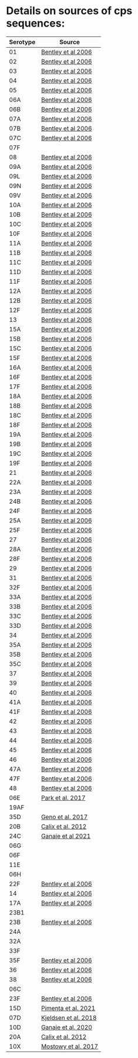 # Details on sources of cps sequences:

| Serotype | Source                                                                                                 |
|----------|--------------------------------------------------------------------------------------------------------|
| 01       | [Bentley et al 2006](https://journals.plos.org/plosgenetics/article?id=10.1371/journal.pgen.0020031)   |
| 02       | [Bentley et al 2006](https://journals.plos.org/plosgenetics/article?id=10.1371/journal.pgen.0020031)   |
| 03       | [Bentley et al 2006](https://journals.plos.org/plosgenetics/article?id=10.1371/journal.pgen.0020031)   |
| 04       | [Bentley et al 2006](https://journals.plos.org/plosgenetics/article?id=10.1371/journal.pgen.0020031)   |
| 05       | [Bentley et al 2006](https://journals.plos.org/plosgenetics/article?id=10.1371/journal.pgen.0020031)   |
| 06A      | [Bentley et al 2006](https://journals.plos.org/plosgenetics/article?id=10.1371/journal.pgen.0020031)   |
| 06B      | [Bentley et al 2006](https://journals.plos.org/plosgenetics/article?id=10.1371/journal.pgen.0020031)   |
| 07A      | [Bentley et al 2006](https://journals.plos.org/plosgenetics/article?id=10.1371/journal.pgen.0020031)   |
| 07B      | [Bentley et al 2006](https://journals.plos.org/plosgenetics/article?id=10.1371/journal.pgen.0020031)   |
| 07C      | [Bentley et al 2006](https://journals.plos.org/plosgenetics/article?id=10.1371/journal.pgen.0020031)   |
| 07F      |                                                                                                        |
| 08       | [Bentley et al 2006](https://journals.plos.org/plosgenetics/article?id=10.1371/journal.pgen.0020031)   |
| 09A      | [Bentley et al 2006](https://journals.plos.org/plosgenetics/article?id=10.1371/journal.pgen.0020031)   |
| 09L      | [Bentley et al 2006](https://journals.plos.org/plosgenetics/article?id=10.1371/journal.pgen.0020031)   |
| 09N      | [Bentley et al 2006](https://journals.plos.org/plosgenetics/article?id=10.1371/journal.pgen.0020031)   |
| 09V      | [Bentley et al 2006](https://journals.plos.org/plosgenetics/article?id=10.1371/journal.pgen.0020031)   |
| 10A      | [Bentley et al 2006](https://journals.plos.org/plosgenetics/article?id=10.1371/journal.pgen.0020031)   |
| 10B      | [Bentley et al 2006](https://journals.plos.org/plosgenetics/article?id=10.1371/journal.pgen.0020031)   |
| 10C      | [Bentley et al 2006](https://journals.plos.org/plosgenetics/article?id=10.1371/journal.pgen.0020031)   |
| 10F      | [Bentley et al 2006](https://journals.plos.org/plosgenetics/article?id=10.1371/journal.pgen.0020031)   |
| 11A      | [Bentley et al 2006](https://journals.plos.org/plosgenetics/article?id=10.1371/journal.pgen.0020031)   |
| 11B      | [Bentley et al 2006](https://journals.plos.org/plosgenetics/article?id=10.1371/journal.pgen.0020031)   |
| 11C      | [Bentley et al 2006](https://journals.plos.org/plosgenetics/article?id=10.1371/journal.pgen.0020031)   |
| 11D      | [Bentley et al 2006](https://journals.plos.org/plosgenetics/article?id=10.1371/journal.pgen.0020031)   |
| 11F      | [Bentley et al 2006](https://journals.plos.org/plosgenetics/article?id=10.1371/journal.pgen.0020031)   |
| 12A      | [Bentley et al 2006](https://journals.plos.org/plosgenetics/article?id=10.1371/journal.pgen.0020031)   |
| 12B      | [Bentley et al 2006](https://journals.plos.org/plosgenetics/article?id=10.1371/journal.pgen.0020031)   |
| 12F      | [Bentley et al 2006](https://journals.plos.org/plosgenetics/article?id=10.1371/journal.pgen.0020031)   |
| 13       | [Bentley et al 2006](https://journals.plos.org/plosgenetics/article?id=10.1371/journal.pgen.0020031)   |
| 15A      | [Bentley et al 2006](https://journals.plos.org/plosgenetics/article?id=10.1371/journal.pgen.0020031)   |
| 15B      | [Bentley et al 2006](https://journals.plos.org/plosgenetics/article?id=10.1371/journal.pgen.0020031)   |
| 15C      | [Bentley et al 2006](https://journals.plos.org/plosgenetics/article?id=10.1371/journal.pgen.0020031)   |
| 15F      | [Bentley et al 2006](https://journals.plos.org/plosgenetics/article?id=10.1371/journal.pgen.0020031)   |
| 16A      | [Bentley et al 2006](https://journals.plos.org/plosgenetics/article?id=10.1371/journal.pgen.0020031)   |
| 16F      | [Bentley et al 2006](https://journals.plos.org/plosgenetics/article?id=10.1371/journal.pgen.0020031)   |
| 17F      | [Bentley et al 2006](https://journals.plos.org/plosgenetics/article?id=10.1371/journal.pgen.0020031)   |
| 18A      | [Bentley et al 2006](https://journals.plos.org/plosgenetics/article?id=10.1371/journal.pgen.0020031)   |
| 18B      | [Bentley et al 2006](https://journals.plos.org/plosgenetics/article?id=10.1371/journal.pgen.0020031)   |
| 18C      | [Bentley et al 2006](https://journals.plos.org/plosgenetics/article?id=10.1371/journal.pgen.0020031)   |
| 18F      | [Bentley et al 2006](https://journals.plos.org/plosgenetics/article?id=10.1371/journal.pgen.0020031)   |
| 19A      | [Bentley et al 2006](https://journals.plos.org/plosgenetics/article?id=10.1371/journal.pgen.0020031)   |
| 19B      | [Bentley et al 2006](https://journals.plos.org/plosgenetics/article?id=10.1371/journal.pgen.0020031)   |
| 19C      | [Bentley et al 2006](https://journals.plos.org/plosgenetics/article?id=10.1371/journal.pgen.0020031)   |
| 19F      | [Bentley et al 2006](https://journals.plos.org/plosgenetics/article?id=10.1371/journal.pgen.0020031)   |
| 21       | [Bentley et al 2006](https://journals.plos.org/plosgenetics/article?id=10.1371/journal.pgen.0020031)   |
| 22A      | [Bentley et al 2006](https://journals.plos.org/plosgenetics/article?id=10.1371/journal.pgen.0020031)   |
| 23A      | [Bentley et al 2006](https://journals.plos.org/plosgenetics/article?id=10.1371/journal.pgen.0020031)   |
| 24B      | [Bentley et al 2006](https://journals.plos.org/plosgenetics/article?id=10.1371/journal.pgen.0020031)   |
| 24F      | [Bentley et al 2006](https://journals.plos.org/plosgenetics/article?id=10.1371/journal.pgen.0020031)   |
| 25A      | [Bentley et al 2006](https://journals.plos.org/plosgenetics/article?id=10.1371/journal.pgen.0020031)   |
| 25F      | [Bentley et al 2006](https://journals.plos.org/plosgenetics/article?id=10.1371/journal.pgen.0020031)   |
| 27       | [Bentley et al 2006](https://journals.plos.org/plosgenetics/article?id=10.1371/journal.pgen.0020031)   |
| 28A      | [Bentley et al 2006](https://journals.plos.org/plosgenetics/article?id=10.1371/journal.pgen.0020031)   |
| 28F      | [Bentley et al 2006](https://journals.plos.org/plosgenetics/article?id=10.1371/journal.pgen.0020031)   |
| 29       | [Bentley et al 2006](https://journals.plos.org/plosgenetics/article?id=10.1371/journal.pgen.0020031)   |
| 31       | [Bentley et al 2006](https://journals.plos.org/plosgenetics/article?id=10.1371/journal.pgen.0020031)   |
| 32F      | [Bentley et al 2006](https://journals.plos.org/plosgenetics/article?id=10.1371/journal.pgen.0020031)   |
| 33A      | [Bentley et al 2006](https://journals.plos.org/plosgenetics/article?id=10.1371/journal.pgen.0020031)   |
| 33B      | [Bentley et al 2006](https://journals.plos.org/plosgenetics/article?id=10.1371/journal.pgen.0020031)   |
| 33C      | [Bentley et al 2006](https://journals.plos.org/plosgenetics/article?id=10.1371/journal.pgen.0020031)   |
| 33D      | [Bentley et al 2006](https://journals.plos.org/plosgenetics/article?id=10.1371/journal.pgen.0020031)   |
| 34       | [Bentley et al 2006](https://journals.plos.org/plosgenetics/article?id=10.1371/journal.pgen.0020031)   |
| 35A      | [Bentley et al 2006](https://journals.plos.org/plosgenetics/article?id=10.1371/journal.pgen.0020031)   |
| 35B      | [Bentley et al 2006](https://journals.plos.org/plosgenetics/article?id=10.1371/journal.pgen.0020031)   |
| 35C      | [Bentley et al 2006](https://journals.plos.org/plosgenetics/article?id=10.1371/journal.pgen.0020031)   |
| 37       | [Bentley et al 2006](https://journals.plos.org/plosgenetics/article?id=10.1371/journal.pgen.0020031)   |
| 39       | [Bentley et al 2006](https://journals.plos.org/plosgenetics/article?id=10.1371/journal.pgen.0020031)   |
| 40       | [Bentley et al 2006](https://journals.plos.org/plosgenetics/article?id=10.1371/journal.pgen.0020031)   |
| 41A      | [Bentley et al 2006](https://journals.plos.org/plosgenetics/article?id=10.1371/journal.pgen.0020031)   |
| 41F      | [Bentley et al 2006](https://journals.plos.org/plosgenetics/article?id=10.1371/journal.pgen.0020031)   |
| 42       | [Bentley et al 2006](https://journals.plos.org/plosgenetics/article?id=10.1371/journal.pgen.0020031)   |
| 43       | [Bentley et al 2006](https://journals.plos.org/plosgenetics/article?id=10.1371/journal.pgen.0020031)   |
| 44       | [Bentley et al 2006](https://journals.plos.org/plosgenetics/article?id=10.1371/journal.pgen.0020031)   |
| 45       | [Bentley et al 2006](https://journals.plos.org/plosgenetics/article?id=10.1371/journal.pgen.0020031)   |
| 46       | [Bentley et al 2006](https://journals.plos.org/plosgenetics/article?id=10.1371/journal.pgen.0020031)   |
| 47A      | [Bentley et al 2006](https://journals.plos.org/plosgenetics/article?id=10.1371/journal.pgen.0020031)   |
| 47F      | [Bentley et al 2006](https://journals.plos.org/plosgenetics/article?id=10.1371/journal.pgen.0020031)   |
| 48       | [Bentley et al 2006](https://journals.plos.org/plosgenetics/article?id=10.1371/journal.pgen.0020031)   |
| 06E      | [Park et al. 2017](https://journals.asm.org/doi/10.1128/genomeA.01728-16)                              |
| 19AF     |                                                                                                        |
| 35D      | [Geno et al. 2017](https://journals.asm.org/doi/10.1128/JCM.00054-17)                                  |
| 20B      | [Calix et al. 2012](https://www.ncbi.nlm.nih.gov/pmc/articles/PMC3431705/)                             |
| 24C      | [Ganaie et al 2021](https://journals.asm.org/doi/10.1128/JCM.00540-21)                                 |                                               |
| 06G      |                                                                                                        |
| 06F      |                                                                                                        | 
| 11E      |                                                                                                        |
| 06H      |                                                                                                        |
| 22F      | [Bentley et al 2006](https://journals.plos.org/plosgenetics/article?id=10.1371/journal.pgen.0020031)   |
| 14       | [Bentley et al 2006](https://journals.plos.org/plosgenetics/article?id=10.1371/journal.pgen.0020031)   |
| 17A      | [Bentley et al 2006](https://journals.plos.org/plosgenetics/article?id=10.1371/journal.pgen.0020031)   |
| 23B1     |                                                                                                        |
| 23B      | [Bentley et al 2006](https://journals.plos.org/plosgenetics/article?id=10.1371/journal.pgen.0020031)   |
| 24A      |                                                                                                        |
| 32A      |                                                                                                        |
| 33F      |                                                                                                        |
| 35F      | [Bentley et al 2006](https://journals.plos.org/plosgenetics/article?id=10.1371/journal.pgen.0020031)   |
| 36       | [Bentley et al 2006](https://journals.plos.org/plosgenetics/article?id=10.1371/journal.pgen.0020031)   |
| 38       | [Bentley et al 2006](https://journals.plos.org/plosgenetics/article?id=10.1371/journal.pgen.0020031)   |
| 06C      |                                                                                                        |
| 23F      | [Bentley et al 2006](https://journals.plos.org/plosgenetics/article?id=10.1371/journal.pgen.0020031)   |
| 15D      | [Pimenta et al. 2021](https://journals.asm.org/doi/full/10.1128/JCM.00329-21)                          |
| 07D      | [Kjeldsen et al. 2018](https://www.sciencedirect.com/science/article/pii/S0008621518301605?via%3Dihub) |
| 10D      | [Ganaie et al. 2020](https://journals.asm.org/doi/10.1128/mBio.00937-20)                               |                              |
| 20A      | [Calix et al. 2012](https://www.ncbi.nlm.nih.gov/pmc/articles/PMC3431705/)                             |
| 10X      | [Mostowy et al. 2017](https://www.ncbi.nlm.nih.gov/pmc/articles/PMC5850285/)                           |



